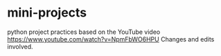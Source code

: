 # mini-projects
 python project practices based on the YouTube video https://www.youtube.com/watch?v=NpmFbWO6HPU
 Changes and edits involved.
